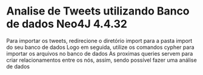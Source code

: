 # Analise de Tweets utilizando Banco de dados Neo4J 4.4.32

Para importar os tweets, redirecione o diretório import para a pasta import do seu banco de dados
Logo em seguida, utilize os comandos cypher para importar os arquivos no banco de dados
As proximas queries servem para criar relacionamentos entre os nós, assim, sendo possível fazer uma análise de dados
